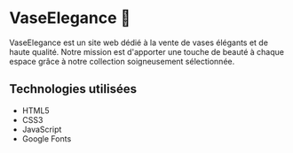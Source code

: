 # VaseElegance 🏺

VaseElegance est un site web dédié à la vente de vases élégants et de haute qualité.
Notre mission est d'apporter une touche de beauté à chaque espace grâce à notre collection soigneusement sélectionnée.


## Technologies utilisées

- HTML5  
- CSS3  
- JavaScript  
- Google Fonts
